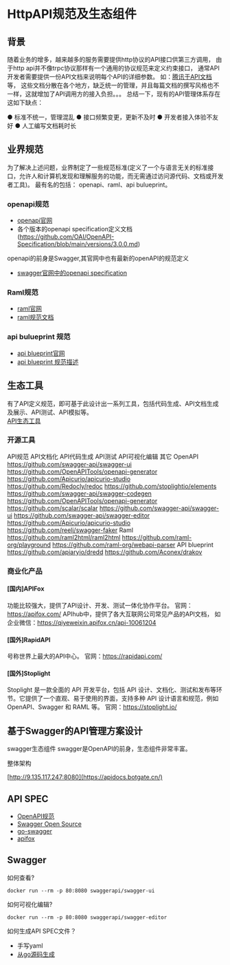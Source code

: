 # HttpAPI规范及生态组件
## 背景
随着业务的增多，越来越多的服务需要提供http协议的API接口供第三方调用， 由于http api并不像trpc协议那样有一个通用的协议规范来定义约束接口， 通常API开发者需要提供一份API文档来说明每个API的详细参数。
如：[腾讯于API文档](https://cloud.tencent.com/document/product/213/15692) 等， 这些文档分散在各个地方，缺乏统一的管理，并且每篇文档的撰写风格也不一样，这就增加了API调用方的接入负担。。。
总结一下，现有的API管理体系存在这如下缺点： 

● 标准不统一，管理混乱
● 接口频繁变更，更新不及时
● 开发者接入体验不友好
● 人工编写文档耗时长

## 业界规范
为了解决上述问题，业界制定了一些规范标准(定义了一个与语言无关的标准接口，允许人和计算机发现和理解服务的功能，而无需通过访问源代码、文档或开发者工具)。
最有名的包括： openapi、raml、api bulueprint。

### openapi规范

- [openapi官网](https://www.openapis.org/)
- 各个版本的openapi specification定义文档(https://github.com/OAI/OpenAPI-Specification/blob/main/versions/3.0.0.md)

openapi的前身是Swagger,其官网中也有最新的openAPI的规范定义
- [swagger官网中的openapi specification](https://swagger.io/specification/)

### Raml规范
- [raml官网](https://raml.org/)
- [raml规范文档](https://github.com/raml-org/raml-spec/tree/master/versions)
 
### api bulueprint 规范
- [api blueprint官网](https://apiblueprint.org/)
- [api blueprint 规范描述](https://github.com/apiaryio/api-blueprint/blob/master/API%20Blueprint%20Specification.md)

## 生态工具
有了API定义规范，即可基于此设计出一系列工具，包括代码生成、API文档生成及展示、API测试、API模拟等。  
[API生态工具](!https://github.com/erikluo/erikluo.github.io/blob/main/docs/img/openapi-tools.drawio.png)

 
### 开源工具
API规范	API文档化	API代码生成	API测试	API可视化编辑	其它
OpenAPI	https://github.com/swagger-api/swagger-ui
https://github.com/OpenAPITools/openapi-generator
https://github.com/Apicurio/apicurio-studio
https://github.com/Redocly/redoc
https://github.com/stoplightio/elements	https://github.com/swagger-api/swagger-codegen
https://github.com/OpenAPITools/openapi-generator
https://github.com/scalar/scalar	https://github.com/swagger-api/swagger-ui	https://github.com/swagger-api/swagger-editor
https://github.com/Apicurio/apicurio-studio	https://github.com/reeli/swagger-faker
Raml	https://github.com/raml2html/raml2html			https://github.com/raml-org/playground	https://github.com/raml-org/webapi-parser
API blueprint			https://github.com/apiaryio/dredd		https://github.com/Aconex/drakov

### 商业化产品
#### [国内]APIFox
功能比较强大，提供了API设计、开发、测试一体化协作平台。
官网： https://apifox.com/
APIhub中，提供了各大互联网公司常见产品的API文档， 如企业微信：https://qiyeweixin.apifox.cn/api-10061204

#### [国外]RapidAPI
号称世界上最大的API中心。
官网：https://rapidapi.com/

#### [国外]Stoplight
Stoplight 是一款全面的 API 开发平台，包括 API 设计、文档化、测试和发布等环节。它提供了一个直观、易于使用的界面，支持多种 API 设计语言和规范，例如 OpenAPI、Swagger 和 RAML 等。
官网：https://stoplight.io/


## 基于Swagger的API管理方案设计
swagger生态组件
swagger是OpenAPI的前身，生态组件非常丰富。

 
整体架构

 
[http://9.135.117.247:8080](https://apidocs.botgate.cn/)



## API SPEC
- [OpenAPI规范](https://github.com/OAI/OpenAPI-Specification)
- [Swagger Open Source](https://github.com/swagger-api)
- [go-swagger](https://github.com/go-swagger/go-swagger)
- [apifox](https://apifox.com/)

## Swagger
如何查看?
```
docker run --rm -p 80:8080 swaggerapi/swagger-ui
```
如何可视化编辑?
```
docker run --rm -p 80:8080 swaggerapi/swagger-editor
```

如何生成API SPEC文件？
- 手写yaml
- [从go源码生成](https://github.com/go-swagger/go-swagger#generate-a-spec-from-source)

